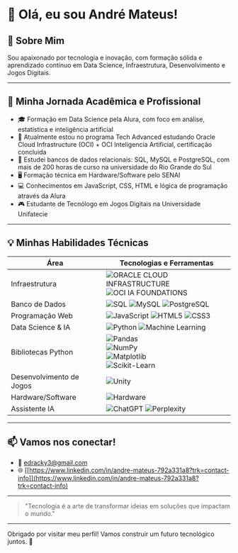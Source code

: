 # 👋 Olá, eu sou André Mateus!

## 🚀 Sobre Mim

Sou apaixonado por tecnologia e inovação, com formação sólida e aprendizado contínuo em Data Science, Infraestrutura, Desenvolvimento e Jogos Digitais.

---

## 🎯 Minha Jornada Acadêmica e Profissional

- 🎓 Formação em Data Science pela Alura, com foco em análise, estatística e inteligência artificial  
- 🚀 Atualmente estou no programa Tech Advanced estudando Oracle Cloud Infrastructure (OCI) + OCI Inteligencia Artificial,  certificação concluida
- 💾 Estudei bancos de dados relacionais: SQL, MySQL e PostgreSQL, com mais de 200 horas de curso na universidade do Rio Grande do Sul  
- 🖥️ Formação técnica em Hardware/Software pelo SENAI  
- 💻 Conhecimentos em JavaScript, CSS, HTML e lógica de programação através da Alura  
- 🎮 Estudante de Tecnólogo em Jogos Digitais na Universidade Unifatecie  

---

## 💡 Minhas Habilidades Técnicas

| Área              | Tecnologias e Ferramentas                                                                                                            |
|-------------------|-------------------------------------------------------------------------------------------------------------------------------------|
| Infraestrutura    | ![ORACLE CLOUD INFRASTRUCTURE](https://img.shields.io/badge/ORACLE_ClOUD_INFRASTRUCTURE-FF0000?style=for-the-badge&logo=oracle&logoColor=white) <br>![OCI IA FOUNDATIONS](https://img.shields.io/badge/OCI_IA_FOUNDATIONS-FF0000?style=for-the-badge&logo=oracle&logoColor=white) 
| Banco de Dados    | ![SQL](https://img.shields.io/badge/SQL-4479A1?style=for-the-badge&logo=mysql&logoColor=white) ![MySQL](https://img.shields.io/badge/MySQL-00758F?style=for-the-badge&logo=mysql&logoColor=white) ![PostgreSQL](https://img.shields.io/badge/PostgreSQL-336791?style=for-the-badge&logo=postgresql&logoColor=white) |
| Programação Web   | ![JavaScript](https://img.shields.io/badge/JavaScript-F7DF1E?style=for-the-badge&logo=javascript&logoColor=black) ![HTML5](https://img.shields.io/badge/HTML5-E34F26?style=for-the-badge&logo=html5&logoColor=white) ![CSS3](https://img.shields.io/badge/CSS3-1572B6?style=for-the-badge&logo=css3&logoColor=white) |
| Data Science & IA | ![Python](https://img.shields.io/badge/Python-3776AB?style=for-the-badge&logo=python&logoColor=white) ![Machine Learning](https://img.shields.io/badge/Machine_Learning-00BFFF?style=for-the-badge&logo=tensorflow&logoColor=white)                              |
| Bibliotecas Python | ![Pandas](https://img.shields.io/badge/Pandas-150458?style=for-the-badge&logo=pandas&logoColor=white) <br> ![NumPy](https://img.shields.io/badge/NumPy-013243?style=for-the-badge&logo=NumPy&logoColor=white) <br> ![Matplotlib](https://img.shields.io/badge/Matplotlib-11557C?style=for-the-badge&logo=matplotlib&logoColor=white) <br> ![Scikit-Learn](https://img.shields.io/badge/scikit--learn-F7931E?style=for-the-badge&logo=scikit-learn&logoColor=white) |
| Desenvolvimento de Jogos | ![Unity](https://img.shields.io/badge/Unity-000000?style=for-the-badge&logo=unity&logoColor=white)                                                               |
| Hardware/Software | ![Hardware](https://img.shields.io/badge/Hardware-5C87B2?style=for-the-badge&logo=raspberry-pi&logoColor=white)                                                          |
| Assistente IA     | ![ChatGPT](https://img.shields.io/badge/ChatGPT-00A67E?style=for-the-badge&logo=openai&logoColor=white) ![Perplexity](https://img.shields.io/badge/perplexity-000000?style=for-the-badge&logo=perplexity&logoColor=088F8F)  |



---

## 📫 Vamos nos conectar!

- 📧 [edracky3@gmail.com](edracky3@gmail.com)  
- 🌐 [[https://www.linkedin.com/in/andre-mateus-792a331a8?trk=contact-info]](https://www.linkedin.com/in/andre-mateus-792a331a8?trk=contact-info)
---

> "Tecnologia é a arte de transformar ideias em soluções que impactam o mundo."

---

Obrigado por visitar meu perfil! Vamos construir um futuro tecnológico juntos. 🚀
